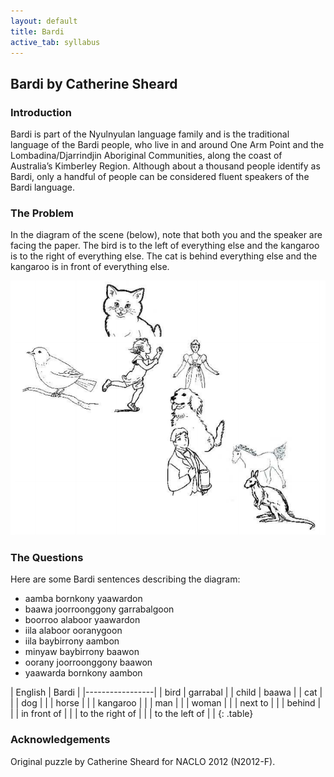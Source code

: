 ```yaml
---
layout: default
title: Bardi
active_tab: syllabus
---
```


## Bardi <span class="text-muted">by Catherine Sheard</span>

### Introduction

Bardi is part of the Nyulnyulan language family and is the traditional language of the Bardi people, who
live in and around One Arm Point and the Lombadina/Djarrindjin Aboriginal Communities, along the coast of
Australia’s Kimberley Region. Although about a thousand people identify as Bardi, only a handful of people
can be considered fluent speakers of the Bardi language. 

### The Problem

In the diagram of the scene (below), note that both you and the speaker are facing the paper. The bird is to
the left of everything else and the kangaroo is to the right of everything else. The cat is behind everything
else and the kangaroo is in front of everything else. 

![Bardi picture](../img/bardi1.png 'Bardi picture')

### The Questions

Here are some Bardi sentences describing the diagram:

* aamba bornkony yaawardon
* baawa joorroonggony garrabalgoon
* boorroo alaboor yaawardon
* iila alaboor ooranygoon
* iila baybirrony aambon
* minyaw baybirrony baawon
* oorany joorroonggony baawon
* yaawarda bornkony aambon


| English | Bardi | 
|-----------------|
| bird | garrabal |
| child | baawa |
| cat | |
| dog | |
| horse | |
| kangaroo | |
| man | |
| woman | |
| next to | |
| behind | |
| in front of | |
| to the right of | |
| to the left of | |
{: .table}

### Acknowledgements

Original puzzle by Catherine Sheard for NACLO 2012 (N2012-F).
